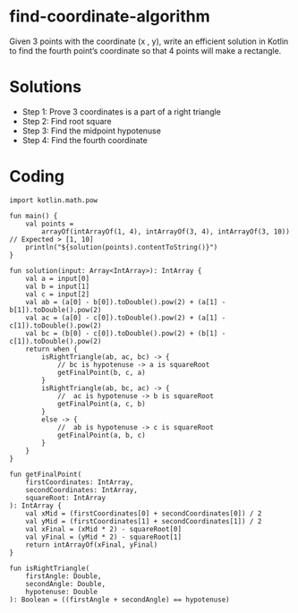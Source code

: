# find-coordinate-algorithm
Given 3 points with the coordinate (x , y), write an efficient solution in Kotlin to find the fourth point’s coordinate so that 4 points will make a rectangle. 

# Solutions 
- Step 1: Prove 3 coordinates is a part of a right triangle
- Step 2: Find root square 
- Step 3: Find the midpoint hypotenuse 
- Step 4: Find the fourth coordinate

# Coding

```
import kotlin.math.pow

fun main() {
    val points =
        arrayOf(intArrayOf(1, 4), intArrayOf(3, 4), intArrayOf(3, 10)) // Expected > [1, 10]
    println("${solution(points).contentToString()}")
}

fun solution(input: Array<IntArray>): IntArray {
    val a = input[0]
    val b = input[1]
    val c = input[2]
    val ab = (a[0] - b[0]).toDouble().pow(2) + (a[1] - b[1]).toDouble().pow(2)
    val ac = (a[0] - c[0]).toDouble().pow(2) + (a[1] - c[1]).toDouble().pow(2)
    val bc = (b[0] - c[0]).toDouble().pow(2) + (b[1] - c[1]).toDouble().pow(2)
    return when {
        isRightTriangle(ab, ac, bc) -> {
            // bc is hypotenuse -> a is squareRoot
            getFinalPoint(b, c, a)
        }
        isRightTriangle(ab, bc, ac) -> {
            //  ac is hypotenuse -> b is squareRoot
            getFinalPoint(a, c, b)
        }
        else -> {
            //  ab is hypotenuse -> c is squareRoot
            getFinalPoint(a, b, c)
        }
    }
}

fun getFinalPoint(
    firstCoordinates: IntArray,
    secondCoordinates: IntArray,
    squareRoot: IntArray
): IntArray {
    val xMid = (firstCoordinates[0] + secondCoordinates[0]) / 2
    val yMid = (firstCoordinates[1] + secondCoordinates[1]) / 2
    val xFinal = (xMid * 2) - squareRoot[0]
    val yFinal = (yMid * 2) - squareRoot[1]
    return intArrayOf(xFinal, yFinal)
}

fun isRightTriangle(
    firstAngle: Double,
    secondAngle: Double,
    hypotenuse: Double
): Boolean = ((firstAngle + secondAngle) == hypotenuse)

```
